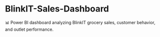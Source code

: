 # BlinkIT-Sales-Dashboard
📊 Power BI dashboard analyzing BlinkIT grocery sales, customer behavior, and outlet performance.
